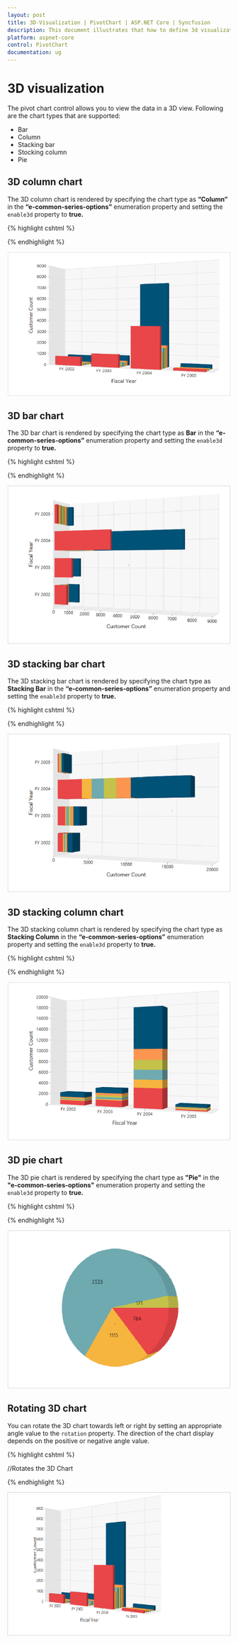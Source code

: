 ```yaml
---
layout: post
title: 3D-Visualization | PivotChart | ASP.NET Core | Syncfusion
description: This document illustrates that how to define 3d visualization and its types in ASP.NET Core PivotChart control
platform: aspnet-core
control: PivotChart
documentation: ug
---
```


# 3D visualization

The pivot chart control allows you to view the data in a 3D view. Following are the chart types that are supported:

* Bar
* Column
* Stacking bar
* Stocking column
* Pie

## 3D column chart

The 3D column chart is rendered by specifying the chart type as **“Column”** in the **“e-common-series-options”** enumeration property and setting the `enable3d` property to **true.**

{% highlight cshtml %}

<ej-pivot-chart id="PivotChart1" enable3d="true" rotation="24">
    <e-common-series-options type="Column"></e-common-series-options>
    <e-size width="100%" height="460px"></e-size>
</ej-pivot-chart>

{% endhighlight %}

![ASP NET Core column chart control rendered in 3D](3D-Visualization_images/column3d.png)

## 3D bar chart

The 3D bar chart is rendered by specifying the chart type as **Bar** in the **“e-common-series-options”** enumeration property and setting the `enable3d` property to **true.**

{% highlight cshtml %}

<ej-pivot-chart id="PivotChart1" enable3d="true" rotation="24">
    <e-common-series-options type="Bar"></e-common-series-options>
    <e-size width="100%" height="460px"></e-size>
</ej-pivot-chart>

{% endhighlight %}

![ASP NET Core bar chart control rendered in 3D](3D-Visualization_images/bar3d.png)

## 3D stacking bar chart

The 3D stacking bar chart is rendered by specifying the chart type as **Stacking Bar** in the **“e-common-series-options”** enumeration property and setting the `enable3d` property to **true.**

{% highlight cshtml %}

<ej-pivot-chart id="PivotChart1" enable3d="true" rotation="24">
    <e-common-series-options type="StackingBar"></e-common-series-options>
    <e-size width="100%" height="460px"></e-size>
</ej-pivot-chart>

{% endhighlight %}

![ASP NET Core stacking bar chart control rendered in 3D](3D-Visualization_images/stackingbar3d.png)

## 3D stacking column chart

The 3D stacking column chart is rendered by specifying the chart type as **Stacking Column** in the **“e-common-series-options”** enumeration property and setting the `enable3d` property to **true.**

{% highlight cshtml %}

<ej-pivot-chart id="PivotChart1" enable3d="true" rotation="24">
    <e-common-series-options type="StackingColumn"></e-common-series-options>
    <e-size width="100%" height="460px"></e-size>
</ej-pivot-chart>

{% endhighlight %}

![ASP NET Core stacking column chart control rendered in 3D](3D-Visualization_images/stackingcolumn3d.png)

## 3D pie chart

The 3D pie chart is rendered by specifying the chart type as **"Pie"** in the **"e-common-series-options"** enumeration property and setting the `enable3d` property to **true.**

{% highlight cshtml %}

<ej-pivot-chart id="PivotChart1" enable3d="true" rotation="24">
    <e-common-series-options type="Pie"></e-common-series-options>
    <e-size width="100%" height="460px"></e-size>
</ej-pivot-chart>

{% endhighlight %}

![ASP NET Core pie chart control rendered in 3D](3D-Visualization_images/pie3d.png)

## Rotating 3D chart

You can rotate the 3D chart towards left or right by setting an appropriate angle value to the `rotation` property. The direction of the chart display depends on the positive or negative angle value.

{% highlight cshtml %}

//Rotates the 3D Chart
<ej-pivot-chart id="PivotChart1" enable3d="true" rotation="40">
    <e-common-series-options type="Column"></e-common-series-options>
    <e-size width="100%" height="460px"></e-size>
</ej-pivot-chart>

{% endhighlight %}

![ASP NET Core pivot chart control with 3D rotation](3D-Visualization_images/rotation3d.png)

